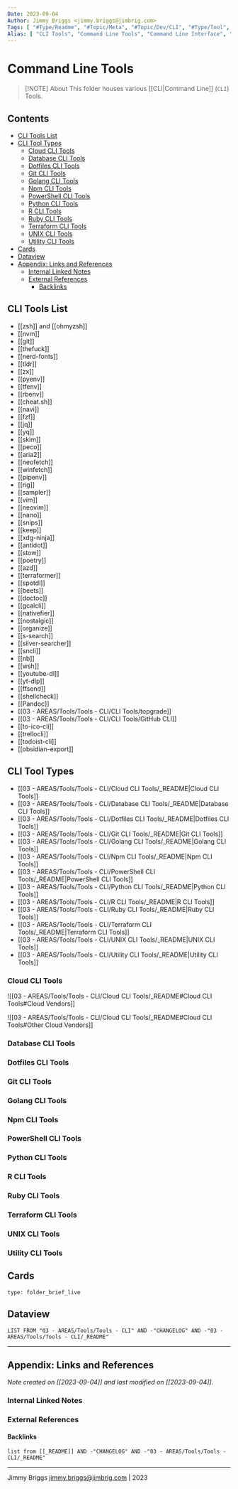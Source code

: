 ```yaml
---
Date: 2023-09-04
Author: Jimmy Briggs <jimmy.briggs@jimbrig.com>
Tags: [ "#Type/Readme", "#Topic/Meta", "#Topic/Dev/CLI", "#Type/Tool", "#Type/List", "#Status/Ongoing" ]
Alias: [ "CLI Tools", "Command Line Tools", "Command Line Interface", "Command Line Interfaces", "Tools for the Command Line", "Terminal Tools"]
---
```


# Command Line Tools

> [!NOTE] About
> This folder houses various [[CLI|Command Line]] (`CLI`) Tools.

## Contents

- [CLI Tools List](#cli-tools-list)
- [CLI Tool Types](#cli-tool-types)
	- [Cloud CLI Tools](#cloud-cli-tools)
	- [Database CLI Tools](#database-cli-tools)
	- [Dotfiles CLI Tools](#dotfiles-cli-tools)
	- [Git CLI Tools](#git-cli-tools)
	- [Golang CLI Tools](#golang-cli-tools)
	- [Npm CLI Tools](#npm-cli-tools)
	- [PowerShell CLI Tools](#powershell-cli-tools)
	- [Python CLI Tools](#python-cli-tools)
	- [R CLI Tools](#r-cli-tools)
	- [Ruby CLI Tools](#ruby-cli-tools)
	- [Terraform CLI Tools](#terraform-cli-tools)
	- [UNIX CLI Tools](#unix-cli-tools)
	- [Utility CLI Tools](#utility-cli-tools)
- [Cards](#cards)
- [Dataview](#dataview)
- [Appendix: Links and References](#appendix-links-and-references)
	- [Internal Linked Notes](#internal-linked-notes)
	- [External References](#external-references)
		- [Backlinks](#backlinks)


## CLI Tools List

- [[zsh]] and [[ohmyzsh]]
- [[nvm]]
- [[git]]
- [[thefuck]]
- [[nerd-fonts]]
- [[tldr]]
- [[zx]]
- [[pyenv]]
- [[tfenv]]
- [[rbenv]]
- [[cheat.sh]]
- [[navi]]
- [[fzf]]
- [[jq]]
- [[yq]]
- [[skim]]
- [[peco]]
- [[aria2]]
- [[neofetch]]
- [[winfetch]]
- [[pipenv]]
- [[rig]]
- [[sampler]]
- [[vim]]
- [[neovim]]
- [[nano]]
- [[snips]]
- [[keep]]
- [[xdg-ninja]]
- [[antidot]]
- [[stow]]
- [[poetry]]
- [[azd]]
- [[terraformer]]
- [[spotdl]]
- [[beets]]
- [[doctoc]]
- [[gcalcli]]
- [[nativefier]]
- [[nostalgic]]
- [[organize]]
- [[s-search]]
- [[silver-searcher]]
- [[sncli]]
- [[nb]]
- [[wsh]]
- [[youtube-dl]]
- [[yt-dlp]]
- [[ffsend]]
- [[shellcheck]]
- [[Pandoc]]
- [[03 - AREAS/Tools/Tools - CLI/CLI Tools/topgrade]]
- [[03 - AREAS/Tools/Tools - CLI/CLI Tools/GitHub CLI]]
- [[to-ico-cli]]
- [[trellocli]]
- [[todoist-cli]]
- [[obsidian-export]]

## CLI Tool Types

- [[03 - AREAS/Tools/Tools - CLI/Cloud CLI Tools/_README|Cloud CLI Tools]]
- [[03 - AREAS/Tools/Tools - CLI/Database CLI Tools/_README|Database CLI Tools]]
- [[03 - AREAS/Tools/Tools - CLI/Dotfiles CLI Tools/_README|Dotfiles CLI Tools]]
- [[03 - AREAS/Tools/Tools - CLI/Git CLI Tools/_README|Git CLI Tools]]
- [[03 - AREAS/Tools/Tools - CLI/Golang CLI Tools/_README|Golang CLI Tools]]
- [[03 - AREAS/Tools/Tools - CLI/Npm CLI Tools/_README|Npm CLI Tools]]
- [[03 - AREAS/Tools/Tools - CLI/PowerShell CLI Tools/_README|PowerShell CLI Tools]]
- [[03 - AREAS/Tools/Tools - CLI/Python CLI Tools/_README|Python CLI Tools]]
- [[03 - AREAS/Tools/Tools - CLI/R CLI Tools/_README|R CLI Tools]]
- [[03 - AREAS/Tools/Tools - CLI/Ruby CLI Tools/_README|Ruby CLI Tools]]
- [[03 - AREAS/Tools/Tools - CLI/Terraform CLI Tools/_README|Terraform CLI Tools]]
- [[03 - AREAS/Tools/Tools - CLI/UNIX CLI Tools/_README|UNIX CLI Tools]]
- [[03 - AREAS/Tools/Tools - CLI/Utility CLI Tools/_README|Utility CLI Tools]]

### Cloud CLI Tools

![[03 - AREAS/Tools/Tools - CLI/Cloud CLI Tools/_README#Cloud CLI Tools#Cloud Vendors]]

![[03 - AREAS/Tools/Tools - CLI/Cloud CLI Tools/_README#Cloud CLI Tools#Other Cloud Vendors]]

### Database CLI Tools

### Dotfiles CLI Tools


### Git CLI Tools

### Golang CLI Tools

### Npm CLI Tools

### PowerShell CLI Tools

### Python CLI Tools

### R CLI Tools


### Ruby CLI Tools


### Terraform CLI Tools


### UNIX CLI Tools


### Utility CLI Tools


## Cards


```ccard
type: folder_brief_live
```
 

## Dataview

```dataview
LIST FROM "03 - AREAS/Tools/Tools - CLI" AND -"CHANGELOG" AND -"03 - AREAS/Tools/Tools - CLI/_README"
```

***

## Appendix: Links and References

*Note created on [[2023-09-04]] and last modified on [[2023-09-04]].*

### Internal Linked Notes

### External References

#### Backlinks

```dataview
list from [[_README]] AND -"CHANGELOG" AND -"03 - AREAS/Tools/Tools - CLI/_README"
```


***

Jimmy Briggs <jimmy.briggs@jimbrig.com> | 2023
